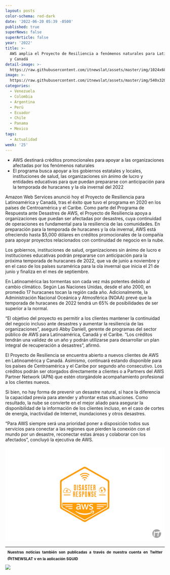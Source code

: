 ```yaml
---
layout: posts
color-schema: red-dark
date: '2022-06-20 05:39 -0500'
published: true
superNews: false
superArticle: false
year: '2022'
title: >-
  AWS amplia el Proyecto de Resiliencia a fenómenos naturales para Latinoamérica
  y Canadá
detail-image: >-
  https://raw.githubusercontent.com/itnewslat/assets/master/img/1024x680/resilencia-aws-g.jpg
image: >-
  https://raw.githubusercontent.com/itnewslat/assets/master/img/540x320/resilencia-aws-p.jpg
categories:
  - Venezuela
  - Colombia
  - Argentina
  - Perú
  - Ecuador
  - Chile
  - Panama
  - Mexico
tags:
  - Actualidad
week: '25'
---
```

- AWS destinará créditos promocionales para apoyar a las organizaciones afectadas por los fenómenos naturales  
- El programa busca apoyar a los gobiernos estatales y locales, instituciones de salud, las organizaciones sin ánimo de lucro y entidades educativas para que puedan prepararse con anticipación para la temporada de huracanes y la ola invernal del 2022   

Amazon Web Services anunció hoy el Proyecto de Resiliencia para Latinoamérica y Canadá, tras el éxito que tuvo el programa en 2020 en los países de Centroamérica y el Caribe. Como parte del Programa de Respuesta ante Desastres de AWS, el Proyecto de Resiliencia apoya a organizaciones que puedan ser afectadas por desastres, cuya continuidad de operaciones es fundamental para la resiliencia de las comunidades. En preparación para la temporada de huracanes y la ola invernal, AWS está ofreciendo hasta $5,000 dólares en créditos promocionales de la compañía para apoyar proyectos relacionados con continuidad de negocio en la nube. 

Los gobiernos, instituciones de salud, organizaciones sin ánimo de lucro e instituciones educativas podrán prepararse con anticipación para la próxima temporada de huracanes de 2022, que va de junio a noviembre y en el caso de los países suramérica para la ola invernal que inicia el 21 de junio y finaliza en el mes de septiembre.

En Latinoamérica las tormentas son cada vez más potentes debido al cambio climático. Según Las Naciones Unidas, desde el año 2000, en promedio 17 huracanes tocan la región cada año. Adicionalmente, la Administración Nacional Oceánica y Atmosférica (NOAA) prevé que la temporada de huracanes de 2022  tendrá un 65% de posibilidades de ser superior a la normal.

“El objetivo del proyecto es permitir a los clientes mantener la continuidad del negocio incluso ante desastres y aumentar la resiliencia de las organizaciones”, aseguró Abby Daniell, gerente de programas del sector público de AWS para Latinoamérica, Canadá y el Caribe. “Los créditos tendrán una validez de un año y podrán utilizarse para desarrollar un plan integral de recuperación a desastres”, afirmó.

El Proyecto de Resiliencia se encuentra abierto a nuevos clientes de AWS en Latinoamérica y Canadá. Asimismo, continuará estando disponible para los países de Centroamérica y el Caribe por segundo año consecutivo. Los créditos podrán ser otorgados directamente a clientes o a Partners del AWS Partner Network (APN) que estén otorgándole acompañamiento profesional a los clientes nuevos.

Si bien, no hay forma de prevenir un desastre natural, sí hace la diferencia la capacidad previa para atender y afrontar estas situaciones. Como resultado, la nube se convierte en el mejor aliado para asegurar la disponibilidad de la información de los clientes incluso, en el caso de cortes de energía, inactividad de Internet, inundaciones y otros desastres. 


“Para AWS siempre será una prioridad poner a disposición todos sus servicios para conectar a las regiones que pierden la conexión con el mundo por un desastre, reconectar estas áreas y colaborar con los afectados”, concluyó la ejecutiva de AWS.


![](https://raw.githubusercontent.com/itnewslat/assets/master/img/540x320/resilencia-aws-p.jpg)

<table style="height: 42px;" width="569">
<tbody>
<tr>
<td style="text-align: justify;"><sub><strong>Nuestras noticias también son publicadas a través de nuestra cuenta en Twitter <a href="https://twitter.com/itnewslat?lang=es">@ITNEWSLAT</a> y en la aplicación <a href="https://squidapp.co/en/">SQUID</a></strong></sub></td>
</tr>
</tbody>
</table>

<img src="https://tracker.metricool.com/c3po.jpg?hash=56f88a41e39ab42c063cc51676587a04"/>